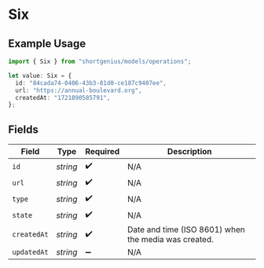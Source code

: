 # Six

## Example Usage

```typescript
import { Six } from "shortgenius/models/operations";

let value: Six = {
  id: "84cada74-0406-43b3-81d0-ce187c9407ee",
  url: "https://annual-boulevard.org",
  createdAt: "1721890585791",
};
```

## Fields

| Field                                                | Type                                                 | Required                                             | Description                                          |
| ---------------------------------------------------- | ---------------------------------------------------- | ---------------------------------------------------- | ---------------------------------------------------- |
| `id`                                                 | *string*                                             | :heavy_check_mark:                                   | N/A                                                  |
| `url`                                                | *string*                                             | :heavy_check_mark:                                   | N/A                                                  |
| `type`                                               | *string*                                             | :heavy_check_mark:                                   | N/A                                                  |
| `state`                                              | *string*                                             | :heavy_check_mark:                                   | N/A                                                  |
| `createdAt`                                          | *string*                                             | :heavy_check_mark:                                   | Date and time (ISO 8601) when the media was created. |
| `updatedAt`                                          | *string*                                             | :heavy_minus_sign:                                   | N/A                                                  |
